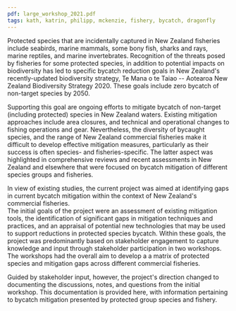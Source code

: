 ```yaml
---
pdf: large_workshop_2021.pdf
tags: kath, katrin, philipp, mckenzie, fishery, bycatch, dragonfly
---
```

Protected species that are incidentally captured in New Zealand fisheries include seabirds, marine mammals,
 some bony fish, sharks and rays,  marine reptiles,
and marine invertebrates.  Recognition of the threats posed by fisheries for some
protected species, in addition to potential impacts on
biodiversity has led to specific bycatch reduction goals in New Zealand's
recently-updated biodiversity strategy, Te Mana o te Taiao -- Aotearoa New
Zealand Biodiversity Strategy 2020.  These goals include zero bycatch of non-target species by 2050.

Supporting this goal are ongoing efforts to mitigate bycatch of non-target (including protected) species in New Zealand waters.
Existing mitigation approaches include area closures, and technical and operational changes to fishing operations and gear.
Nevertheless, the diversity of bycaught species, and the range of New Zealand commercial fisheries make it difficult to develop effective
mitigation measures, particularly as their success is often species- and fisheries-specific.  The latter aspect was highlighted in
comprehensive reviews and recent assessments in New Zealand and elsewhere that were focused on bycatch mitigation of different species groups
and fisheries.

In view of existing studies,  the current project was aimed at identifying
gaps in current bycatch mitigation within the context of New Zealand's commercial fisheries.  
The initial goals of the project were an assessment of existing mitigation tools,  the identification of significant gaps in
mitigation techniques and practices, and an appraisal of potential new technologies that may be used to support reductions in protected species bycatch.
Within these goals, the project was predominantly based on stakeholder engagement to capture knowledge and input through stakeholder participation in two workshops. The workshops had the
overall aim to develop a a matrix of protected species and mitigation gaps across  different commercial fisheries.

Guided by stakeholder input, however, the project's direction changed to documenting the discussions, notes, and questions
from the initial workshop.  This documentation is provided here, with information
pertaining to bycatch mitigation presented by protected group  species  and fishery.
